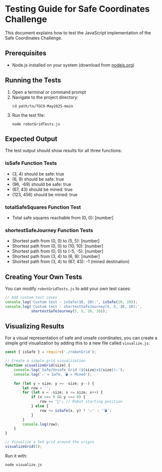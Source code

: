 # Testing Guide for Safe Coordinates Challenge

This document explains how to test the JavaScript implementation of the Safe Coordinates Challenge.

## Prerequisites

- Node.js installed on your system (download from [nodejs.org](https://nodejs.org/))

## Running the Tests

1. Open a terminal or command prompt
2. Navigate to the project directory:
   ```
   cd path/to/TGCO-May2025-main
   ```
3. Run the test file:
   ```
   node robotGridTests.js
   ```

## Expected Output

The test output should show results for all three functions:

### isSafe Function Tests
- (3, 4) should be safe: true
- (6, 9) should be safe: true
- (96, -69) should be safe: true
- (67, 43) should be mined: true
- (123, 456) should be mined: true

### totalSafeSquares Function Test
- Total safe squares reachable from (0, 0): [number]

### shortestSafeJourney Function Tests
- Shortest path from (0, 0) to (5, 5): [number]
- Shortest path from (0, 0) to (10, 10): [number]
- Shortest path from (0, 0) to (-5, -5): [number]
- Shortest path from (3, 4) to (6, 9): [number]
- Shortest path from (3, 4) to (67, 43): -1 (mined destination)

## Creating Your Own Tests

You can modify `robotGridTests.js` to add your own test cases:

```javascript
// Add custom test cases
console.log('Custom test - isSafe(10, 20):', isSafe(10, 20));
console.log('Custom test - shortestSafeJourney(5, 5, 10, 10):', 
            shortestSafeJourney(5, 5, 10, 10));
```

## Visualizing Results

For a visual representation of safe and unsafe coordinates, you can create a simple grid visualization by adding this to a new file called `visualize.js`:

```javascript
const { isSafe } = require('./robotGrid');

// Create a simple grid visualization
function visualizeGrid(size) {
    console.log(`Safe/Unsafe Grid (${size}x${size}):`);
    console.log('✅ = Safe, 💣 = Mined');
    
    for (let y = size; y >= -size; y--) {
        let row = '';
        for (let x = -size; x <= size; x++) {
            if (x === 0 && y === 0) {
                row += '🤖'; // Robot starting position
            } else {
                row += isSafe(x, y) ? '✅' : '💣';
            }
        }
        console.log(row);
    }
}

// Visualize a 5x5 grid around the origin
visualizeGrid(5);
```

Run it with:
```
node visualize.js
```
